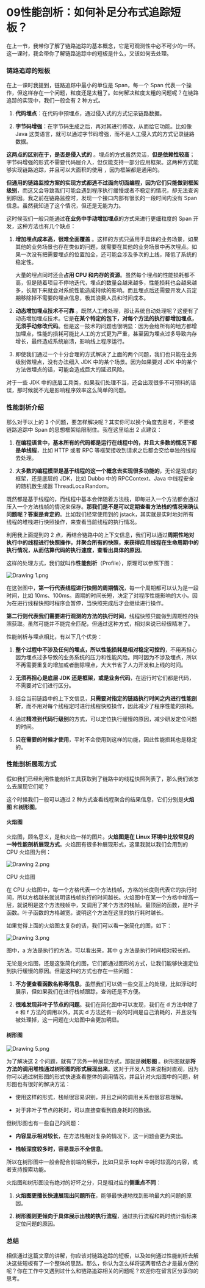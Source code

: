 # 09性能剖析：如何补足分布式追踪短板？

在上一节，我带你了解了链路追踪的基本概念，它是可观测性中必不可少的一环。这一课时，我会带你了解链路追踪中的短板是什么，又该如何去处理。

### 链路追踪的短板

在上一课时我提到，链路追踪中最小的单位是 Span，每一个 Span 代表一个操作，但这样存在一个问题，粒度还是太粗了。如何解决粒度太粗的问题呢？在链路追踪的实现中，我们一般会有 2 种方式。

1. **代码埋点**：在代码中预埋点，通过侵入式的方式记录链路数据。

2. **字节码增强**：在字节码生成之后，再对其进行修改，从而给它功能。比如像 Java 这类语言，就可以通过字节码增强，而不是人工侵入式的方式记录链路数据。

**这两点的区别在于，是否是侵入式的** 。埋点的方式虽然灵活，**但是依赖性较高**；字节码增强的形式不需要代码层介入，但仅能支持一部分应用框架。这两种方式能够实现链路追踪，并且可以大面积的使用 ，因为框架都是通用的。

**但通用的链路监控方案的实现方式都逃不过面向切面编程，因为它们只能做到框架级别**，而这又会导致我们可能会遇到程序执行缓慢或者不稳定的情况，却无法查询到原因。我之前在链路监控时，发现一个接口内部有很长的一段时间内没有 Span 信息。虽然我知道了这个情况，但还是无能为力。

这时候我们一般只能通过**在业务中手动增加埋点**的方式来进行更细粒度的 Span 开发，这种方法也有几个缺点：

1. **增加埋点成本高，很难全面覆盖** 。这样的方式只适用于具体的业务场景，如果其他的业务场景也存在类似的问题，就需要在其他的业务场景中再次埋点。如果一次没有把需要埋点的位置加全，还可能会涉及多次的上线，降低了系统的稳定性。  

   大量的埋点同时还会**占用 CPU 和内存的资源**。虽然每个埋点的性能损耗都不高，但是随着项目不停地迭代，埋点的数量会越来越多，性能损耗也会越来越多，长期下来就会对系统性能造成持续的影响。而且埋点后还需要开发人员定期移除掉不需要的埋点信息，极其浪费人员和时间成本。

2. **动态增加埋点技术不可靠** 。既然人工难处理，那让系统自动处理呢？这便有了动态增加埋点技术。它是**在某个特定的包下，对每个方法的执行都增加埋点，无须手动修改代码**。但是这一技术的问题也很明显：因为会给所有的地方都增加埋点，性能的损耗可能比人工的方式更为严重，甚至因为埋点过多导致内存增长，最终造成系统崩溃，影响线上程序运行。

3. 即使我们通过一个十分合理的方式解决了上面的两个问题，我们也只能在业务级别做埋点，没有办法细入 JDK 中的某个场景。因为如果要对 JDK 中的某个方法做埋点的话，可能会造成巨大的延迟风险。

对于一些 JDK 中的底层工具类，如果我们处理不当，还会出现很多不可预料的错误，那时候就不光是影响程序效率这么简单的问题。

### 性能剖析介绍

那么对于以上的 3 个问题，要怎样解决呢？其实你可以换个角度去思考，不要被链路追踪中 Span 的思想框架给限制住。我在这里给出 2 点建议：

1. **在编程语言中，基本所有的代码都是运行在线程中的，并且大多数的情况下都是单线程**，比如 HTTP 或者 RPC 等框架接收到请求之后都会交给单独的线程去处理。

2. **大多数的编程模型是基于线程的这一个概念去实现很多功能的**，无论是现成的框架，还是底层的 JDK，比如 Dubbo 中的 RPCContext、Java 中线程安全的随机数生成器 ThreadLocalRandom。

既然都是基于线程的，而线程中基本会伴随着方法栈，即每进入一个方法都会通过压入一个方法栈帧的情况来保存。**那我们是不是可以定期查看方法栈的情况来确认问题呢？答案是肯定的**。比如我们经常使用到的 jstack，其实就是实时地对所有线程的堆栈进行快照操作，来查看当前线程的执行情况。

利用我上面提到的 2 点，再结合链路中的上下文信息，我们可以通过**周期性地对执行中的线程进行快照操作，并聚合所有的快照，来获得应用线程在生命周期中的执行情况，从而估算代码的执行速度，查看出具体的原因**。

这样的处理方式，我们就叫作**性能剖析**（Profile），原理可以参照下图：


<Image alt="Drawing 1.png" src="https://s0.lgstatic.com/i/image/M00/47/3C/Ciqc1F9HZ0uASChgAABQpC64934541.png"/> 


在这张图中，**第一行代表线程进行快照的周期情况**，每一个周期都可以认为是一段时间，比如 10ms、100ms。周期的时间长短，决定了对程序性能影响的大小。因为在进行线程快照时程序会暂停，当快照完成后才会继续进行操作。

**第二行则代表我们需要进行观测的方法的执行时间**，线程快照只能做到周期性的快照获取。虽然可能并不能完全匹配，但通过这种方式，相对来说已经很精准了。

性能剖析与埋点相比，有以下几个优势：

1. **整个过程中不涉及任何的埋点，所以性能损耗是相对稳定可控的**，不用再担心因为埋点过多导致的业务系统的压力和性能风险。同时因为不涉及埋点，所以不再需要重复的增加或者删除埋点，大大节省了人力开发和上线的时间。

2. **无须再担心是底层 JDK 还是框架，或是业务代码**，在运行时它们都是代码，不需要对它们进行区分。

3. 结合当前链路中的上下文信息，**只需要对指定的链路执行时间之内进行性能剖析**，而不用对每个线程定时进行线程快照操作，因此减少了程序性能的损耗。

4. 通过**精准到代码行级别**的方式，可以定位执行缓慢的原因，减少研发定位问题的时间。

5. **只在需要的时候才使用**，平时不会使用到这样的功能，因此性能损耗也是稳定的。

### 性能剖析展现方式

假如我们已经利用性能剖析工具获取到了链路中的线程快照列表了，那么我们该怎么去展现它们呢？

这个时候我们一般可以通过 2 种方式查看线程聚合的结果信息，它们分别是**火焰图** 和**树形图**。

#### 火焰图

火焰图，顾名思义，是和火焰一样的图片。**火焰图是在 Linux 环境中比较常见的一种性能剖析展现方式**。火焰图有很多种展现形式，这里我就以我们会用到的 CPU 火焰图为例：


<Image alt="Drawing 2.png" src="https://s0.lgstatic.com/i/image/M00/47/3C/Ciqc1F9HZ2KAXgC0AAaJrTEo0uQ972.png"/> 
  
CPU 火焰图

在 CPU 火焰图中，每一个方格代表一个方法栈帧，方格的长度则代表它的执行时间，所以方格越长就说明该栈帧执行的时间越长。火焰图中在某一个方格中增高一层，就说明是这个方法栈帧中，又调用了某个方法的栈帧。最顶层的函数，是叶子函数。叶子函数的方格越宽，说明这个方法在这里的执行耗时越长。

如果觉得上面的火焰图太复杂的话，我们可以看一张简化的图，如下：


<Image alt="Drawing 3.png" src="https://s0.lgstatic.com/i/image/M00/47/48/CgqCHl9HZ2mAaGjhAACnwkzLj5I930.png"/> 


图中，a 方法是执行的方法，可以看出来，其中 g 方法是执行时间相对较长的。

无论是火焰图，还是这张简化的图，它们都通过图形的方式，让我们能够快速定位到执行缓慢的原因。但是这种的方式也存在一些问题：

1. **不方便查看函数名称等信息**。虽然我们可以做一些交互上的处理，比如浮动时展示，但如果我们在进行栈帧跟踪，查询还是不方便。

2. **很难发现非叶子节点的问题**。我们在简化图中可以发现，我们在 d 方法中除了 e 和 f 方法的调用以外，其实 d 方法还有一段的时间是自己消耗的，并且没有被处理掉，这一问题在火焰图中会更加明显。

#### 树形图


<Image alt="Drawing 5.png" src="https://s0.lgstatic.com/i/image/M00/47/3D/Ciqc1F9HZ6SAAuuSAACg533klAQ565.png"/> 


为了解决这 2 个问题，就有了另外一种展现方式，那就是**树形图** 。树形图就是**将方法的调用堆栈通过树形图的形式展现出来**。这对于开发人员来说相对直观，因为你可以通过树形图的形式快速查看整体的调用情况，并且针对火焰图中的问题，树形图也有很好的解决方法：

* 使用这样的形式，栈帧很容易识别，并且之间的调用关系也很容易理解。

* 对于非叶子节点的耗时，可以直接查看到自身耗时的数据。

但树形图也有一些自己的问题：

* **内容显示相对较长**，在方法栈相对复杂的情况下，这一问题会更为突出。

* **栈帧深度较多时，容易显示不全信息**。

所以在树形图中一般会配合前端的展示，比如只显示 topN 中耗时较高的内容，或者支持搜索功能。

火焰图和树形图没有绝对的好坏之分，只是相对应的**侧重点不同**：

1. **火焰图更擅长快速展现出问题所在**，能够最快速地找到影响最大的问题的原因。

2. **树形图则更倾向于具体展示出栈的执行流程**，通过执行流程和耗时统计指标来定位问题的原因。

### 总结

相信通过这篇文章的讲解，你应该对链路追踪的短板，以及如何通过性能剖析去解决这些短板有了一个整体的思路。那么，你认为怎么样将这两者结合才是最方便的呢？你在工作中又遇到过什么和链路追踪相关的问题呢？欢迎你在留言区分享你的思考。

